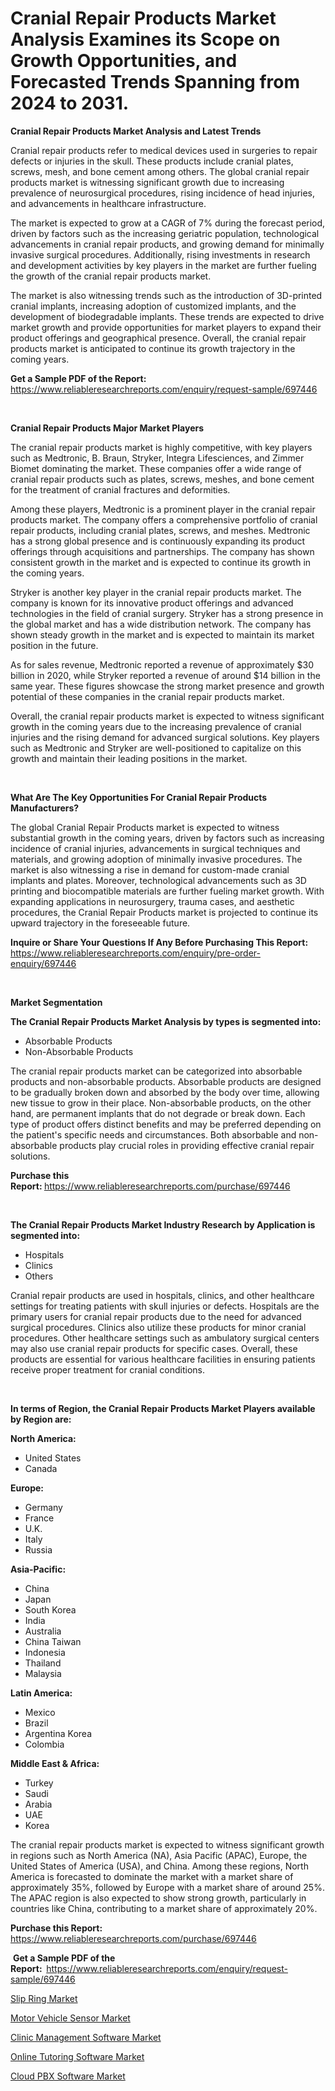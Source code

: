 <p><h1>Cranial Repair Products Market Analysis Examines its Scope on Growth Opportunities, and Forecasted Trends Spanning from 2024 to 2031.</h1></p><p><strong>Cranial Repair Products Market Analysis and Latest Trends</strong></p>
<p><p>Cranial repair products refer to medical devices used in surgeries to repair defects or injuries in the skull. These products include cranial plates, screws, mesh, and bone cement among others. The global cranial repair products market is witnessing significant growth due to increasing prevalence of neurosurgical procedures, rising incidence of head injuries, and advancements in healthcare infrastructure.</p><p>The market is expected to grow at a CAGR of 7% during the forecast period, driven by factors such as the increasing geriatric population, technological advancements in cranial repair products, and growing demand for minimally invasive surgical procedures. Additionally, rising investments in research and development activities by key players in the market are further fueling the growth of the cranial repair products market.</p><p>The market is also witnessing trends such as the introduction of 3D-printed cranial implants, increasing adoption of customized implants, and the development of biodegradable implants. These trends are expected to drive market growth and provide opportunities for market players to expand their product offerings and geographical presence. Overall, the cranial repair products market is anticipated to continue its growth trajectory in the coming years.</p></p>
<p><strong>Get a Sample PDF of the Report:&nbsp;</strong> <a href="https://www.reliableresearchreports.com/enquiry/request-sample/697446">https://www.reliableresearchreports.com/enquiry/request-sample/697446</a></p>
<p>&nbsp;</p>
<p><strong>Cranial Repair Products Major Market Players</strong></p>
<p><p>The cranial repair products market is highly competitive, with key players such as Medtronic, B. Braun, Stryker, Integra Lifesciences, and Zimmer Biomet dominating the market. These companies offer a wide range of cranial repair products such as plates, screws, meshes, and bone cement for the treatment of cranial fractures and deformities.</p><p>Among these players, Medtronic is a prominent player in the cranial repair products market. The company offers a comprehensive portfolio of cranial repair products, including cranial plates, screws, and meshes. Medtronic has a strong global presence and is continuously expanding its product offerings through acquisitions and partnerships. The company has shown consistent growth in the market and is expected to continue its growth in the coming years.</p><p>Stryker is another key player in the cranial repair products market. The company is known for its innovative product offerings and advanced technologies in the field of cranial surgery. Stryker has a strong presence in the global market and has a wide distribution network. The company has shown steady growth in the market and is expected to maintain its market position in the future.</p><p>As for sales revenue, Medtronic reported a revenue of approximately $30 billion in 2020, while Stryker reported a revenue of around $14 billion in the same year. These figures showcase the strong market presence and growth potential of these companies in the cranial repair products market.</p><p>Overall, the cranial repair products market is expected to witness significant growth in the coming years due to the increasing prevalence of cranial injuries and the rising demand for advanced surgical solutions. Key players such as Medtronic and Stryker are well-positioned to capitalize on this growth and maintain their leading positions in the market.</p></p>
<p>&nbsp;</p>
<p><strong>What Are The Key Opportunities For Cranial Repair Products Manufacturers?</strong></p>
<p><p>The global Cranial Repair Products market is expected to witness substantial growth in the coming years, driven by factors such as increasing incidence of cranial injuries, advancements in surgical techniques and materials, and growing adoption of minimally invasive procedures. The market is also witnessing a rise in demand for custom-made cranial implants and plates. Moreover, technological advancements such as 3D printing and biocompatible materials are further fueling market growth. With expanding applications in neurosurgery, trauma cases, and aesthetic procedures, the Cranial Repair Products market is projected to continue its upward trajectory in the foreseeable future.</p></p>
<p><strong>Inquire or Share Your Questions If Any Before Purchasing This Report:</strong> <a href="https://www.reliableresearchreports.com/enquiry/pre-order-enquiry/697446">https://www.reliableresearchreports.com/enquiry/pre-order-enquiry/697446</a></p>
<p>&nbsp;</p>
<p><strong>Market Segmentation</strong></p>
<p><strong>The Cranial Repair Products Market Analysis by types is segmented into:</strong></p>
<p><ul><li>Absorbable Products</li><li>Non-Absorbable Products</li></ul></p>
<p><p>The cranial repair products market can be categorized into absorbable products and non-absorbable products. Absorbable products are designed to be gradually broken down and absorbed by the body over time, allowing new tissue to grow in their place. Non-absorbable products, on the other hand, are permanent implants that do not degrade or break down. Each type of product offers distinct benefits and may be preferred depending on the patient's specific needs and circumstances. Both absorbable and non-absorbable products play crucial roles in providing effective cranial repair solutions.</p></p>
<p><strong>Purchase this Report:&nbsp;</strong><a href="https://www.reliableresearchreports.com/purchase/697446">https://www.reliableresearchreports.com/purchase/697446</a></p>
<p>&nbsp;</p>
<p><strong>The Cranial Repair Products Market Industry Research by Application is segmented into:</strong></p>
<p><ul><li>Hospitals</li><li>Clinics</li><li>Others</li></ul></p>
<p><p>Cranial repair products are used in hospitals, clinics, and other healthcare settings for treating patients with skull injuries or defects. Hospitals are the primary users for cranial repair products due to the need for advanced surgical procedures. Clinics also utilize these products for minor cranial procedures. Other healthcare settings such as ambulatory surgical centers may also use cranial repair products for specific cases. Overall, these products are essential for various healthcare facilities in ensuring patients receive proper treatment for cranial conditions.</p></p>
<p>&nbsp;</p>
<p><strong>In terms of Region, the Cranial Repair Products Market Players available by Region are:</strong></p>
<p>
    <p> <strong> North America: </strong>
        <ul>
            <li>United States</li>
            <li>Canada</li>
        </ul>
        </p> 
    <p> <strong> Europe: </strong>
        <ul>
            <li>Germany</li>
            <li>France</li>
            <li>U.K.</li>
            <li>Italy</li>
            <li>Russia</li>
        </ul>
        </p> 
    <p> <strong> Asia-Pacific: </strong>
        <ul>
            <li>China</li>
            <li>Japan</li>
            <li>South Korea</li>
            <li>India</li>
            <li>Australia</li>
            <li>China Taiwan</li>
            <li>Indonesia</li>
            <li>Thailand</li>
            <li>Malaysia</li>
        </ul>
        </p> 
    <p> <strong> Latin America: </strong>
        <ul>
            <li>Mexico</li>
            <li>Brazil</li>
            <li>Argentina Korea</li>
            <li>Colombia</li>
        </ul>
        </p> 
    <p> <strong> Middle East & Africa: </strong>
        <ul>
            <li>Turkey</li>
            <li>Saudi</li>
            <li>Arabia</li>
            <li>UAE</li>
            <li>Korea</li>
        </ul>
    </p>
    </p>
<p><p>The cranial repair products market is expected to witness significant growth in regions such as North America (NA), Asia Pacific (APAC), Europe, the United States of America (USA), and China. Among these regions, North America is forecasted to dominate the market with a market share of approximately 35%, followed by Europe with a market share of around 25%. The APAC region is also expected to show strong growth, particularly in countries like China, contributing to a market share of approximately 20%.</p></p>
<p><strong>Purchase this Report: </strong><a href="https://www.reliableresearchreports.com/purchase/697446">https://www.reliableresearchreports.com/purchase/697446</a></p>
<p>&nbsp;<strong>Get a Sample PDF of the Report:&nbsp;&nbsp;</strong><a href="https://www.reliableresearchreports.com/enquiry/request-sample/697446">https://www.reliableresearchreports.com/enquiry/request-sample/697446</a></p>
<p><strong></strong></p>
<p><p><a href="https://github.com/Airanohannonzb68e5pb53oc1/Market-Research-Report-List-1/blob/main/slip-ring-market.md">Slip Ring Market</a></p><p><a href="https://github.com/fiixsa/Market-Research-Report-List-1/blob/main/motor-vehicle-sensor-market.md">Motor Vehicle Sensor Market</a></p><p><a href="https://medium.com/@serenaframi/decoding-clinic-management-software-market-metrics-market-share-trends-and-growth-patterns-29dda1ab736e">Clinic Management Software Market</a></p><p><a href="https://medium.com/@serenaframi/online-tutoring-software-nbsp-market-focuses-on-market-share-size-and-projected-forecast-till-2031-41d6b2866394">Online Tutoring Software Market</a></p><p><a href="https://medium.com/@serenaframi/cloud-pbx-software-market-report-reveals-the-latest-trends-and-growth-opportunities-of-this-market-b487497a7bab">Cloud PBX Software Market</a></p></p>